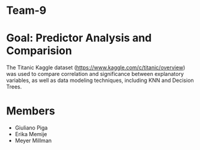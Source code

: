 # Team-9
# Goal: Predictor Analysis and Comparision 
The Titanic Kaggle dataset (https://www.kaggle.com/c/titanic/overview) was used to compare correlation and significance between explanatory variables, as well as data modeling techniques, including KNN and Decision Trees.

# Members
* Giuliano Piga
* Erika Memije
* Meyer Millman
